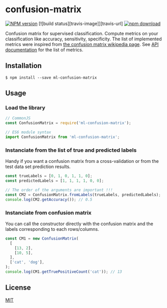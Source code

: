 # confusion-matrix

[![NPM version][npm-image]][npm-url]
[![build status][travis-image]][travis-url]
[![npm download][download-image]][download-url]

Confusion matrix for supervised classification. Compute metrics on your classification like accuracy, sensitivity, specificity. The list of implemented metrics were inspired from [the confusion matrix wikipedia page](https://en.wikipedia.org/wiki/Confusion_matrix). See [API documentation](https://mljs.github.io/confusion-matrix/) for the list of metrics.

## Installation

`$ npm install --save ml-confusion-matrix`

## Usage

### Load the library

```js
// CommonJS
const ConfusionMatrix = require('ml-confusion-matrix');

// ES6 module syntax
import ConfusionMatrix from 'ml-confusion-matrix';
```

### Instanciate from the list of true and predicted labels

Handy if you want a confusion matrix from a cross-validation or from the test data set prediction results.

```js
const trueLabels = [0, 1, 0, 1, 1, 0];
const predictedLabels = [1, 1, 1, 1, 0, 0];

// The order of the arguments are important !!!
const CM2 = ConfusionMatrix.fromLabels(trueLabels, predictedLabels);
console.log(CM2.getAccuracy()); // 0.5
```

### Instanciate from confusion matrix

You can call the constructor directly with the confusion matrix and the labels corresponding to each rows/columns.

```js
const CM1 = new ConfusionMatrix(
  [
    [13, 2],
    [10, 5],
  ],
  ['cat', 'dog'],
);
console.log(CM1.getTruePositiveCount('cat')); // 13
```

## License

[MIT](./LICENSE)

[npm-image]: https://img.shields.io/npm/v/ml-confusion-matrix.svg?style=flat-square
[npm-url]: https://npmjs.org/package/ml-confusion-matrix
[ci-image]: https://github.com/mljs/confusion-matrix/workflows/Node.js%20CI/badge.svg?branch=master
[ci-url]: https://github.com/mljs/confusion-matrix/actions?query=workflow%3A%22Node.js+CI%22
[download-image]: https://img.shields.io/npm/dm/ml-confusion-matrix.svg?style=flat-square
[download-url]: https://npmjs.org/package/ml-confusion-matrix

